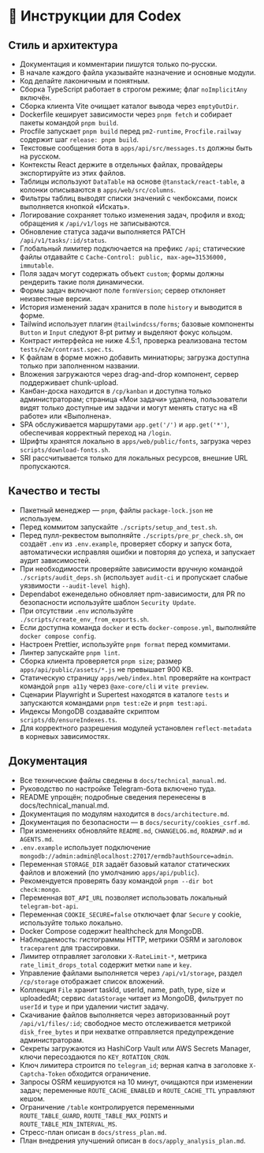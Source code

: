 <!-- Назначение файла: инструкции для разработчиков. -->

# 🧠 Инструкции для Codex

## Стиль и архитектура

- Документация и комментарии пишутся только по‑русски.
- В начале каждого файла указывайте назначение и основные модули.
- Код делайте лаконичным и понятным.
- Сборка TypeScript работает в строгом режиме; флаг `noImplicitAny` включён.
- Сборка клиента Vite очищает каталог вывода через `emptyOutDir`.
- Dockerfile кеширует зависимости через `pnpm fetch` и собирает пакеты командой `pnpm build`.
- Procfile запускает `pnpm build` перед `pm2-runtime`, `Procfile.railway` содержит шаг `release: pnpm build`.
- Текстовые сообщения бота в `apps/api/src/messages.ts` должны быть на русском.
- Контексты React держите в отдельных файлах, провайдеры экспортируйте из этих файлов.
- Таблицы используют `DataTable` на основе `@tanstack/react-table`, а колонки описываются в `apps/web/src/columns`.
- Фильтры таблиц выводят списки значений с чекбоксами, поиск выполняется кнопкой «Искать».
- Логирование сохраняет только изменения задач, профиля и вход; обращения к `/api/v1/logs` не записываются.
- Обновление статуса задачи выполняется PATCH `/api/v1/tasks/:id/status`.
- Глобальный лимитер подключается на префикс `/api`; статические файлы отдавайте с `Cache-Control: public, max-age=31536000, immutable`.
- Поля задач могут содержать объект `custom`; формы должны рендерить такие поля динамически.
- Формы задач включают поле `formVersion`; сервер отклоняет неизвестные версии.
- История изменений задач хранится в поле `history` и выводится в форме.
- Tailwind использует плагин `@tailwindcss/forms`; базовые компоненты `Button` и `Input` следуют 8‑pt ритму и выделяют фокус кольцом.
- Контраст интерфейса не ниже 4.5:1, проверка реализована тестом `tests/e2e/contrast.spec.ts`.
- К файлам в форме можно добавить миниатюры; загрузка доступна только при заполненном названии.
- Вложения загружаются через drag-and-drop компонент, сервер поддерживает chunk-upload.
- Канбан-доска находится в `/cp/kanban` и доступна только администраторам; страница «Мои задачи» удалена, пользователи видят только доступные им задачи и могут менять статус на «В работе» или «Выполнена».
- SPA обслуживается маршрутами `app.get('/')` и `app.get('*')`, обеспечивая корректный переход на `/login`.
- Шрифты хранятся локально в `apps/web/public/fonts`, загрузка через `scripts/download-fonts.sh`.
- SRI рассчитывается только для локальных ресурсов, внешние URL пропускаются.

## Качество и тесты

- Пакетный менеджер — `pnpm`, файлы `package-lock.json` не используем.
- Перед коммитом запускайте `./scripts/setup_and_test.sh`.
- Перед пулл-реквестом выполняйте `./scripts/pre_pr_check.sh`, он создаёт `.env` из `.env.example`, проверяет сборку и запуск бота, автоматически исправляя ошибки и повторяя до успеха, и запускает аудит зависимостей.
- При необходимости проверяйте зависимости вручную командой `./scripts/audit_deps.sh` (использует `audit-ci` и пропускает слабые уязвимости `--audit-level high`).
- Dependabot еженедельно обновляет npm-зависимости, для PR по безопасности используйте шаблон `Security Update`.
- При отсутствии `.env` используйте `./scripts/create_env_from_exports.sh`.
- Если доступна команда `docker` и есть `docker-compose.yml`, выполняйте `docker compose config`.
- Настроен Prettier, используйте `pnpm format` перед коммитами.
- Линтер запускайте `pnpm lint`.
- Сборка клиента проверяется `pnpm size`; размер `apps/api/public/assets/*.js` не превышает 900 KB.
- Статическую страницу `apps/web/index.html` проверяйте на контраст командой `pnpm a11y` через `@axe-core/cli` и `vite preview`.
- Сценарии Playwright и Supertest находятся в каталоге `tests` и запускаются командами `pnpm test:e2e` и `pnpm test:api`.
- Индексы MongoDB создавайте скриптом `scripts/db/ensureIndexes.ts`.
- Для корректного разрешения модулей установлен `reflect-metadata` в корневых зависимостях.

## Документация

- Все технические файлы сведены в `docs/technical_manual.md`.
- Руководство по настройке Telegram-бота включено туда.
- README упрощён; подробные сведения перенесены в docs/technical_manual.md.
- Документация по модулям находится в `docs/architecture.md`.
- Документация по безопасности — в `docs/security/cookies_csrf.md`.
- При изменениях обновляйте `README.md`, `CHANGELOG.md`, `ROADMAP.md` и `AGENTS.md`.
- `.env.example` использует подключение `mongodb://admin:admin@localhost:27017/ermdb?authSource=admin`.
- Переменная `STORAGE_DIR` задаёт базовый каталог статических файлов и вложений (по умолчанию `apps/api/public`).
- Рекомендуется проверять базу командой `pnpm --dir bot check:mongo`.
- Переменная `BOT_API_URL` позволяет использовать локальный `telegram-bot-api`.
- Переменная `COOKIE_SECURE=false` отключает флаг `Secure` у cookie, используйте только локально.
- Docker Compose содержит healthcheck для MongoDB.
- Наблюдаемость: гистограммы HTTP, метрики OSRM и заголовок `traceparent` для трассировки.
- Лимитер отправляет заголовки `X-RateLimit-*`, метрика `rate_limit_drops_total` содержит метки `name` и `key`.
- Управление файлами выполняется через `/api/v1/storage`, раздел `/cp/storage` отображает список вложений.
- Коллекция `File` хранит taskId, userId, name, path, type, size и uploadedAt; сервис `dataStorage` читает из MongoDB, фильтрует по `userId` и `type` и при удалении чистит задачу.
- Скачивание файлов выполняется через авторизованный роут `/api/v1/files/:id`; свободное место отслеживается метрикой `disk_free_bytes` и при нехватке отправляется предупреждение администраторам.
- Секреты загружаются из HashiCorp Vault или AWS Secrets Manager,
  ключи пересоздаются по `KEY_ROTATION_CRON`.
- Ключ лимитера строится по `telegram_id`; верная капча в заголовке `X-Captcha-Token` обходится ограничение.
- Запросы OSRM кешируются на 10 минут, очищаются при изменении задач;
  переменные `ROUTE_CACHE_ENABLED` и `ROUTE_CACHE_TTL` управляют кешом.
- Ограничение `/table` контролируется переменными `ROUTE_TABLE_GUARD`,
  `ROUTE_TABLE_MAX_POINTS` и `ROUTE_TABLE_MIN_INTERVAL_MS`.
- Стресс-план описан в `docs/stress_plan.md`.
- План внедрения улучшений описан в `docs/apply_analysis_plan.md`.

